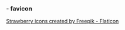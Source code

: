 ### - favicon
<a href="https://www.flaticon.com/free-icons/strawberry" title="strawberry icons">Strawberry icons created by Freepik - Flaticon</a>